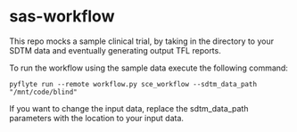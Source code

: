 # sas-workflow

This repo mocks a sample clinical trial, by taking in the directory to your SDTM data and eventually generating output TFL reports.

To run the workflow using the sample data execute the following command: 

```
pyflyte run --remote workflow.py sce_workflow --sdtm_data_path "/mnt/code/blind"
```

If you want to change the input data, replace the sdtm_data_path parameters with the location to your input data.